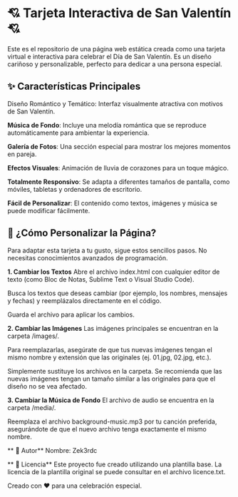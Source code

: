 # 💘 Tarjeta Interactiva de San Valentín 💘
Este es el repositorio de una página web estática creada como una tarjeta virtual e interactiva para celebrar el Día de San Valentín. Es un diseño cariñoso y personalizable, perfecto para dedicar a una persona especial.

## ✨ Características Principales
Diseño Romántico y Temático: Interfaz visualmente atractiva con motivos de San Valentín.

**Música de Fondo**: Incluye una melodía romántica que se reproduce automáticamente para ambientar la experiencia.

**Galería de Fotos**: Una sección especial para mostrar los mejores momentos en pareja.

**Efectos Visuales**: Animación de lluvia de corazones para un toque mágico.

**Totalmente Responsivo**: Se adapta a diferentes tamaños de pantalla, como móviles, tabletas y ordenadores de escritorio.

**Fácil de Personalizar**: El contenido como textos, imágenes y música se puede modificar fácilmente.

## 🔧 ¿Cómo Personalizar la Página?
Para adaptar esta tarjeta a tu gusto, sigue estos sencillos pasos. No necesitas conocimientos avanzados de programación.

**1. Cambiar los Textos**
Abre el archivo index.html con cualquier editor de texto (como Bloc de Notas, Sublime Text o Visual Studio Code).

Busca los textos que deseas cambiar (por ejemplo, los nombres, mensajes y fechas) y reemplázalos directamente en el código.

Guarda el archivo para aplicar los cambios.

**2. Cambiar las Imágenes**
Las imágenes principales se encuentran en la carpeta /images/.

Para reemplazarlas, asegúrate de que tus nuevas imágenes tengan el mismo nombre y extensión que las originales (ej. 01.jpg, 02.jpg, etc.).

Simplemente sustituye los archivos en la carpeta. Se recomienda que las nuevas imágenes tengan un tamaño similar a las originales para que el diseño no se vea afectado.

**3. Cambiar la Música de Fondo**
El archivo de audio se encuentra en la carpeta /media/.

Reemplaza el archivo background-music.mp3 por tu canción preferida, asegurándote de que el nuevo archivo tenga exactamente el mismo nombre.

** 👤 Autor**
Nombre: Zek3rdc

** 📄 Licencia**
Este proyecto fue creado utilizando una plantilla base. La licencia de la plantilla original se puede consultar en el archivo licence.txt.

Creado con ❤️ para una celebración especial.
